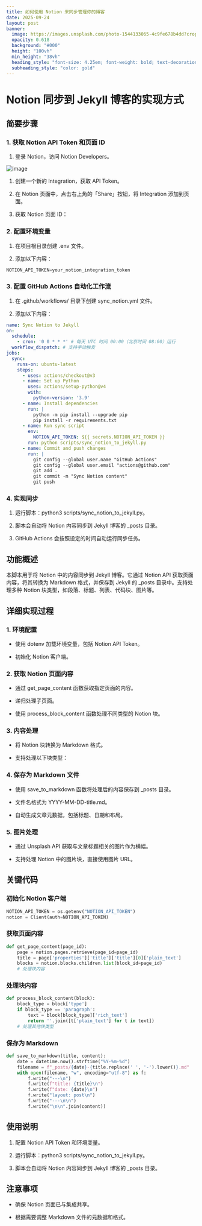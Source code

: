 ```yaml
---
title: 如何使用 Notion 来同步管理你的博客
date: 2025-09-24
layout: post
banner:
  image: https://images.unsplash.com/photo-1544133065-4c9fe678b4dd?crop=entropy&cs=tinysrgb&fit=max&fm=jpg&ixid=M3w2OTIwMzJ8MHwxfHJhbmRvbXx8fHx8fHx8fDE3NTg2ODc4NTR8&ixlib=rb-4.1.0&q=80&w=1080
  opacity: 0.618
  background: "#000"
  height: "100vh"
  min_height: "38vh"
  heading_style: "font-size: 4.25em; font-weight: bold; text-decoration: underline"
  subheading_style: "color: gold"
---
```


# Notion 同步到 Jekyll 博客的实现方式

## 简要步骤

### 1. 获取 Notion API Token 和页面 ID

1. 登录 Notion，访问 Notion Developers。

![image](https://prod-files-secure.s3.us-west-2.amazonaws.com/a7a0cc5a-89b9-4cda-8686-1fba0ca52f40/d19c1afe-dea5-4312-9333-786b0ba83054/image.png?X-Amz-Algorithm=AWS4-HMAC-SHA256&X-Amz-Content-Sha256=UNSIGNED-PAYLOAD&X-Amz-Credential=ASIAZI2LB466S7K3N4P7%2F20250924%2Fus-west-2%2Fs3%2Faws4_request&X-Amz-Date=20250924T042413Z&X-Amz-Expires=3600&X-Amz-Security-Token=IQoJb3JpZ2luX2VjEMz%2F%2F%2F%2F%2F%2F%2F%2F%2F%2FwEaCXVzLXdlc3QtMiJHMEUCIQCz25GeiTOwYr4aVWOu8SSp4Rl7sGMkXWIJv1uVUNHJSQIgcB%2BG9npnTKpOWgIsT76GvgbQsXODtTWTUQmbsAnCLbsq%2FwMIVRAAGgw2Mzc0MjMxODM4MDUiDKzbPdBzwPLE57ytFCrcA7wwEFjvOKSLHThtYH2YkwGGWxap7b8vHVIwfngnquWF%2B7NXHqCr0M9mltwNlICadZRaZ3Zi7Ki9EuKTe1191sVKArGcfMAl93WOUla4sR4Nv9e6F7H%2BTl8r79StXq0Zf%2FFJx5AIEL%2Fbih7EZoYlDz%2By1rpVTWPpWdNMBhT56dVI4Rn%2ByuA1FY3jSpoYoKzGqSAQwL4E3kqQTOot%2Fo9dJZdXvGiLQuBlFfPohsQ9DYf5q5iSi1XIhVgZffo0WegXf2JPyXjPXSongd1lhjomoL9sn2NWSHtBPOyiSj%2F3SKAbdPrAsv9U%2FGbEzppsiZEYef9zIdRqMOCWATVAZoGSEi%2B8Gt8acS6xSKh4FxkVy%2F5ZMOK1Q6yPb7dI7rWtbAirr8gTkqf4uND58A%2BFxaI0MQZCAKmA42XYDvxKSbaxxTvTNLg%2BmwpPvGjSpbR7%2BwObjWSuP6%2FtIyYiv3%2ByisJxAWxvkLjFzatqWAQoetyxy6fc%2FoYZFQwS4xAsDelsQtb5g4P8RvKKxP5iuSTb6TQk5QfTZ9q3X2dNDPgm4AvaRgOSxChBjYIQp1DDZttTqQmWEz%2F4cxm5uxhMZfl4YexThywdztoSuZN08V9ypfOOT9h34lV0FMQqBG0oMHvfMLvfzcYGOqUBvdpTLPEsw39AugDtnDbx%2Fm0V0YPjyvIEC5r%2Bkft%2BX6zgwIwGC2LugSun9J7wcExqsCRcEEPfKrFJh531WtZGd1FfKbtHKQyYPdD%2FHbG2YKQYrdmCMHmIMRLR58LwXC%2FWmI09XRyHH74PBAh983wX5IztJHQYqDITiAo6Ik7WPjZoAZG68TZBIgSPbW38%2BHnWrtMDlLtFEX2wBtr%2FLroczF7BNbwE&X-Amz-Signature=a6757bdb13a27362f476096ae54deea9253e9f9c64a3c9c45d97bc2b5416a5a7&X-Amz-SignedHeaders=host&x-amz-checksum-mode=ENABLED&x-id=GetObject)

1. 创建一个新的 Integration，获取 API Token。

1. 在 Notion 页面中，点击右上角的「Share」按钮，将 Integration 添加到页面。

1. 获取 Notion 页面 ID：


### 2. 配置环境变量

1. 在项目根目录创建 .env 文件。

1. 添加以下内容：

```javascript
NOTION_API_TOKEN=your_notion_integration_token
```

### 3. 配置 GitHub Actions 自动化工作流

1. 在 .github/workflows/ 目录下创建 sync_notion.yml 文件。

1. 添加以下内容：

```yaml
name: Sync Notion to Jekyll
on:
  schedule:
    - cron: '0 0 * * *' # 每天 UTC 时间 00:00（北京时间 08:00）运行
  workflow_dispatch: # 支持手动触发
jobs:
  sync:
    runs-on: ubuntu-latest
    steps:
      - uses: actions/checkout@v3
      - name: Set up Python
        uses: actions/setup-python@v4
        with:
          python-version: '3.9'
      - name: Install dependencies
        run: |
          python -m pip install --upgrade pip
          pip install -r requirements.txt
      - name: Run sync script
        env:
          NOTION_API_TOKEN: ${{ secrets.NOTION_API_TOKEN }}
        run: python scripts/sync_notion_to_jekyll.py
      - name: Commit and push changes
        run: |
          git config --global user.name "GitHub Actions"
          git config --global user.email "actions@github.com"
          git add .
          git commit -m "Sync Notion content"
          git push
```

### 4. 实现同步

1. 运行脚本：python3 scripts/sync_notion_to_jekyll.py。

1. 脚本会自动将 Notion 内容同步到 Jekyll 博客的 _posts 目录。

1. GitHub Actions 会按照设定的时间自动运行同步任务。

## 功能概述

本脚本用于将 Notion 中的内容同步到 Jekyll 博客。它通过 Notion API 获取页面内容，将其转换为 Markdown 格式，并保存到 Jekyll 的 _posts 目录中。支持处理多种 Notion 块类型，如段落、标题、列表、代码块、图片等。

## 详细实现过程

### 1. 环境配置

- 使用 dotenv 加载环境变量，包括 Notion API Token。

- 初始化 Notion 客户端。

### 2. 获取 Notion 页面内容

- 通过 get_page_content 函数获取指定页面的内容。

- 递归处理子页面。

- 使用 process_block_content 函数处理不同类型的 Notion 块。

### 3. 内容处理

- 将 Notion 块转换为 Markdown 格式。

- 支持处理以下块类型：


### 4. 保存为 Markdown 文件

- 使用 save_to_markdown 函数将处理后的内容保存到 _posts 目录。

- 文件名格式为 YYYY-MM-DD-title.md。

- 自动生成文章元数据，包括标题、日期和布局。

### 5. 图片处理

- 通过 Unsplash API 获取与文章标题相关的图片作为横幅。

- 支持处理 Notion 中的图片块，直接使用图片 URL。

## 关键代码

### 初始化 Notion 客户端

```python
NOTION_API_TOKEN = os.getenv("NOTION_API_TOKEN")
notion = Client(auth=NOTION_API_TOKEN)
```

### 获取页面内容

```python
def get_page_content(page_id):
    page = notion.pages.retrieve(page_id=page_id)
    title = page['properties']['title']['title'][0]['plain_text']
    blocks = notion.blocks.children.list(block_id=page_id)
    # 处理块内容
```

### 处理块内容

```python
def process_block_content(block):
    block_type = block['type']
    if block_type == 'paragraph':
        text = block[block_type]['rich_text']
        return ''.join([t['plain_text'] for t in text])
    # 处理其他块类型
```

### 保存为 Markdown

```python
def save_to_markdown(title, content):
    date = datetime.now().strftime("%Y-%m-%d")
    filename = f"_posts/{date}-{title.replace(' ', '-').lower()}.md"
    with open(filename, "w", encoding="utf-8") as f:
        f.write("---\n")
        f.write(f"title: {title}\n")
        f.write(f"date: {date}\n")
        f.write("layout: post\n")
        f.write("---\n\n")
        f.write("\n\n".join(content))
```

## 使用说明

1. 配置 Notion API Token 和环境变量。

1. 运行脚本：python3 scripts/sync_notion_to_jekyll.py。

1. 脚本会自动将 Notion 内容同步到 Jekyll 博客的 _posts 目录。

## 注意事项

- 确保 Notion 页面已与集成共享。

- 根据需要调整 Markdown 文件的元数据和格式。